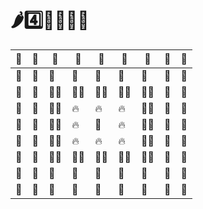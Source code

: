 # 🌶4️⃣💉💧🐮🍺

| 🌚 | 🌚 | 🌚 | 🌚 | 🌚 | 🌚 | 🌚 | 🌚 | 🌚 |
|-|-|-|-|-|-|-|-|-|
| 🌚 | 🐴 | 🐴 | 🐴 | 🐴 | 🐴 | 🐴 | 🐴 | 🌚 |
| 🌚 | 🐴 | 👊🏻 | 👊🏻 | 👊🏻 | 👊🏻 | 👊🏻 | 🐴 | 🌚 |
| 🌚 | 🐴 | 👊🏻 | 🔥 | 🔥 | 🔥 | 👊🏻 | 🐴 | 🌚 |
| 🌚 | 🐴 | 👊🏻 | 🔥 | 👴 | 🔥 | 👊🏻 | 🐴 | 🌚 |
| 🌚 | 🐴 | 👊🏻 | 🔥 | 🔥 | 🔥 | 👊🏻 | 🐴 | 🌚 |
| 🌚 | 🐴 | 👊🏻 | 👊🏻 | 👊🏻 | 👊🏻 | 👊🏻 | 🐴 | 🌚 |
| 🌚 | 🐴 | 🐴 | 🐴 | 🐴 | 🐴 | 🐴 | 🐴 | 🌚 |
| 🌚 | 🌚 | 🌚 | 🌚 | 🌚 | 🌚 | 🌚 | 🌚 | 🌚 |
